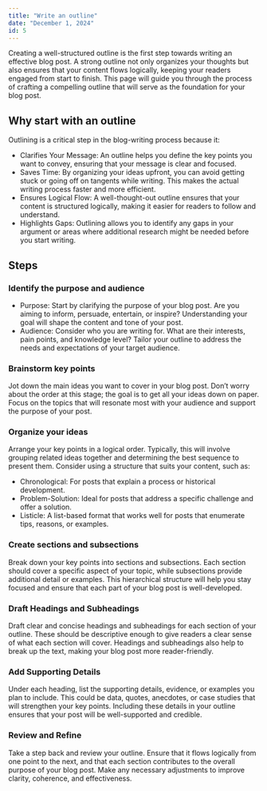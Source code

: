 ```yaml
---
title: "Write an outline"
date: "December 1, 2024"
id: 5
---
```


Creating a well-structured outline is the first step towards writing an effective blog post. A strong outline not only organizes your thoughts but also ensures that your content flows logically, keeping your readers engaged from start to finish. This page will guide you through the process of crafting a compelling outline that will serve as the foundation for your blog post.

## Why start with an outline

Outlining is a critical step in the blog-writing process because it:

- Clarifies Your Message: An outline helps you define the key points you want to convey, ensuring that your message is clear and focused.
- Saves Time: By organizing your ideas upfront, you can avoid getting stuck or going off on tangents while writing. This makes the actual writing process faster and more efficient.
- Ensures Logical Flow: A well-thought-out outline ensures that your content is structured logically, making it easier for readers to follow and understand.
- Highlights Gaps: Outlining allows you to identify any gaps in your argument or areas where additional research might be needed before you start writing.

## Steps

### Identify the purpose and audience

- Purpose: Start by clarifying the purpose of your blog post. Are you aiming to inform, persuade, entertain, or inspire? Understanding your goal will shape the content and tone of your post.
- Audience: Consider who you are writing for. What are their interests, pain points, and knowledge level? Tailor your outline to address the needs and expectations of your target audience.

### Brainstorm key points

Jot down the main ideas you want to cover in your blog post. Don’t worry about the order at this stage; the goal is to get all your ideas down on paper. Focus on the topics that will resonate most with your audience and support the purpose of your post.

### Organize your ideas

Arrange your key points in a logical order. Typically, this will involve grouping related ideas together and determining the best sequence to present them. Consider using a structure that suits your content, such as:

- Chronological: For posts that explain a process or historical development.
- Problem-Solution: Ideal for posts that address a specific challenge and offer a solution.
- Listicle: A list-based format that works well for posts that enumerate tips, reasons, or examples.

### Create sections and subsections

Break down your key points into sections and subsections. Each section should cover a specific aspect of your topic, while subsections provide additional detail or examples. This hierarchical structure will help you stay focused and ensure that each part of your blog post is well-developed.

### Draft Headings and Subheadings

Draft clear and concise headings and subheadings for each section of your outline. These should be descriptive enough to give readers a clear sense of what each section will cover. Headings and subheadings also help to break up the text, making your blog post more reader-friendly.

### Add Supporting Details

Under each heading, list the supporting details, evidence, or examples you plan to include. This could be data, quotes, anecdotes, or case studies that will strengthen your key points. Including these details in your outline ensures that your post will be well-supported and credible.

### Review and Refine

Take a step back and review your outline. Ensure that it flows logically from one point to the next, and that each section contributes to the overall purpose of your blog post. Make any necessary adjustments to improve clarity, coherence, and effectiveness.